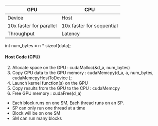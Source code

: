 | GPU  | CPU |
| ------------- | ------------- |
| Device  | Host  |
| 10x faster for parallel  | 10x faster for sequential  |
| Throughput  | Latency  |

int num_bytes = n * sizeof(data);

#### Host Code (CPU)
2. Allocate space on the GPU : cudaMalloc(&d_a, num_bytes)
3. Copy CPU data to the GPU memory : cudaMemcpy(d_a, a, num_bytes, cudaMemcpyHostToDevice );
4. Launch kernel function(s) on the GPU
5. Copy results from the GPU to the CPU : cudaMemcpy
6. Free GPU memory : cudaFree(d_a)

- Each block runs on one SM, Each thread runs on an SP. 
- SP can only run one thread at a time
- Block will be on one SM
- SM can run many blocks
